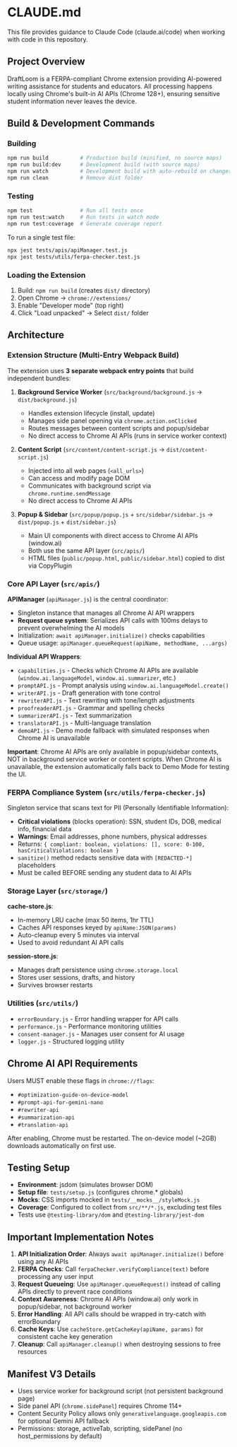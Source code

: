 # CLAUDE.md

This file provides guidance to Claude Code (claude.ai/code) when working with code in this repository.

## Project Overview

DraftLoom is a FERPA-compliant Chrome extension providing AI-powered writing assistance for students and educators. All processing happens locally using Chrome's built-in AI APIs (Chrome 128+), ensuring sensitive student information never leaves the device.

## Build & Development Commands

### Building
```bash
npm run build          # Production build (minified, no source maps)
npm run build:dev      # Development build (with source maps)
npm run watch          # Development build with auto-rebuild on changes
npm run clean          # Remove dist folder
```

### Testing
```bash
npm test               # Run all tests once
npm run test:watch     # Run tests in watch mode
npm run test:coverage  # Generate coverage report
```

To run a single test file:
```bash
npx jest tests/apis/apiManager.test.js
npx jest tests/utils/ferpa-checker.test.js
```

### Loading the Extension
1. Build: `npm run build` (creates `dist/` directory)
2. Open Chrome → `chrome://extensions/`
3. Enable "Developer mode" (top right)
4. Click "Load unpacked" → Select `dist/` folder

## Architecture

### Extension Structure (Multi-Entry Webpack Build)

The extension uses **3 separate webpack entry points** that build independent bundles:

1. **Background Service Worker** (`src/background/background.js` → `dist/background.js`)
   - Handles extension lifecycle (install, update)
   - Manages side panel opening via `chrome.action.onClicked`
   - Routes messages between content scripts and popup/sidebar
   - No direct access to Chrome AI APIs (runs in service worker context)

2. **Content Script** (`src/content/content-script.js` → `dist/content-script.js`)
   - Injected into all web pages (`<all_urls>`)
   - Can access and modify page DOM
   - Communicates with background script via `chrome.runtime.sendMessage`
   - No direct access to Chrome AI APIs

3. **Popup & Sidebar** (`src/popup/popup.js` + `src/sidebar/sidebar.js` → `dist/popup.js` + `dist/sidebar.js`)
   - Main UI components with direct access to Chrome AI APIs (window.ai)
   - Both use the same API layer (`src/apis/`)
   - HTML files (`public/popup.html`, `public/sidebar.html`) copied to dist via CopyPlugin

### Core API Layer (`src/apis/`)

**APIManager** (`apiManager.js`) is the central coordinator:
- Singleton instance that manages all Chrome AI API wrappers
- **Request queue system**: Serializes API calls with 100ms delays to prevent overwhelming the AI models
- Initialization: `await apiManager.initialize()` checks capabilities
- Queue usage: `apiManager.queueRequest(apiName, methodName, ...args)`

**Individual API Wrappers**:
- `capabilities.js` - Checks which Chrome AI APIs are available (`window.ai.languageModel`, `window.ai.summarizer`, etc.)
- `promptAPI.js` - Prompt analysis using `window.ai.languageModel.create()`
- `writerAPI.js` - Draft generation with tone control
- `rewriterAPI.js` - Text rewriting with tone/length adjustments
- `proofreaderAPI.js` - Grammar and spelling checks
- `summarizerAPI.js` - Text summarization
- `translatorAPI.js` - Multi-language translation
- `demoAPI.js` - Demo mode fallback with simulated responses when Chrome AI is unavailable

**Important**: Chrome AI APIs are only available in popup/sidebar contexts, NOT in background service worker or content scripts. When Chrome AI is unavailable, the extension automatically falls back to Demo Mode for testing the UI.

### FERPA Compliance System (`src/utils/ferpa-checker.js`)

Singleton service that scans text for PII (Personally Identifiable Information):
- **Critical violations** (blocks operation): SSN, student IDs, DOB, medical info, financial data
- **Warnings**: Email addresses, phone numbers, physical addresses
- Returns: `{ compliant: boolean, violations: [], score: 0-100, hasCriticalViolations: boolean }`
- `sanitize()` method redacts sensitive data with `[REDACTED-*]` placeholders
- Must be called BEFORE sending any student data to AI APIs

### Storage Layer (`src/storage/`)

**cache-store.js**:
- In-memory LRU cache (max 50 items, 1hr TTL)
- Caches API responses keyed by `apiName:JSON(params)`
- Auto-cleanup every 5 minutes via interval
- Used to avoid redundant AI API calls

**session-store.js**:
- Manages draft persistence using `chrome.storage.local`
- Stores user sessions, drafts, and history
- Survives browser restarts

### Utilities (`src/utils/`)

- `errorBoundary.js` - Error handling wrapper for API calls
- `performance.js` - Performance monitoring utilities
- `consent-manager.js` - Manages user consent for AI usage
- `logger.js` - Structured logging utility

## Chrome AI API Requirements

Users MUST enable these flags in `chrome://flags`:
- `#optimization-guide-on-device-model`
- `#prompt-api-for-gemini-nano`
- `#rewriter-api`
- `#summarization-api`
- `#translation-api`

After enabling, Chrome must be restarted. The on-device model (~2GB) downloads automatically on first use.

## Testing Setup

- **Environment**: jsdom (simulates browser DOM)
- **Setup file**: `tests/setup.js` (configures chrome.* globals)
- **Mocks**: CSS imports mocked in `tests/__mocks__/styleMock.js`
- **Coverage**: Configured to collect from `src/**/*.js`, excluding test files
- Tests use `@testing-library/dom` and `@testing-library/jest-dom`

## Important Implementation Notes

1. **API Initialization Order**: Always `await apiManager.initialize()` before using any AI APIs
2. **FERPA Checks**: Call `ferpaChecker.verifyCompliance(text)` before processing any user input
3. **Request Queueing**: Use `apiManager.queueRequest()` instead of calling APIs directly to prevent race conditions
4. **Context Awareness**: Chrome AI APIs (window.ai) only work in popup/sidebar, not background worker
5. **Error Handling**: All API calls should be wrapped in try-catch with errorBoundary
6. **Cache Keys**: Use `cacheStore.getCacheKey(apiName, params)` for consistent cache key generation
7. **Cleanup**: Call `apiManager.cleanup()` when destroying sessions to free resources

## Manifest V3 Details

- Uses service worker for background script (not persistent background page)
- Side panel API (`chrome.sidePanel`) requires Chrome 114+
- Content Security Policy allows only `generativelanguage.googleapis.com` for optional Gemini API fallback
- Permissions: storage, activeTab, scripting, sidePanel (no host_permissions by default)
